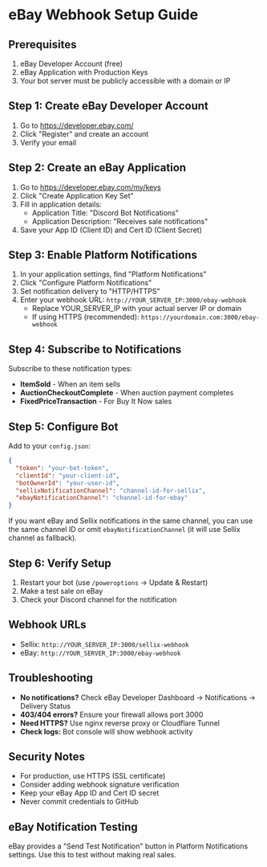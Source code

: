 # eBay Webhook Setup Guide

## Prerequisites
1. eBay Developer Account (free)
2. eBay Application with Production Keys
3. Your bot server must be publicly accessible with a domain or IP

## Step 1: Create eBay Developer Account
1. Go to https://developer.ebay.com/
2. Click "Register" and create an account
3. Verify your email

## Step 2: Create an eBay Application
1. Go to https://developer.ebay.com/my/keys
2. Click "Create Application Key Set"
3. Fill in application details:
   - Application Title: "Discord Bot Notifications"
   - Application Description: "Receives sale notifications"
4. Save your App ID (Client ID) and Cert ID (Client Secret)

## Step 3: Enable Platform Notifications
1. In your application settings, find "Platform Notifications"
2. Click "Configure Platform Notifications"
3. Set notification delivery to "HTTP/HTTPS"
4. Enter your webhook URL: `http://YOUR_SERVER_IP:3000/ebay-webhook`
   - Replace YOUR_SERVER_IP with your actual server IP or domain
   - If using HTTPS (recommended): `https://yourdomain.com:3000/ebay-webhook`

## Step 4: Subscribe to Notifications
Subscribe to these notification types:
- **ItemSold** - When an item sells
- **AuctionCheckoutComplete** - When auction payment completes
- **FixedPriceTransaction** - For Buy It Now sales

## Step 5: Configure Bot
Add to your `config.json`:
```json
{
  "token": "your-bot-token",
  "clientId": "your-client-id",
  "botOwnerId": "your-user-id",
  "sellixNotificationChannel": "channel-id-for-sellix",
  "ebayNotificationChannel": "channel-id-for-ebay"
}
```

If you want eBay and Sellix notifications in the same channel, you can use the same channel ID or omit `ebayNotificationChannel` (it will use Sellix channel as fallback).

## Step 6: Verify Setup
1. Restart your bot (use `/poweroptions` → Update & Restart)
2. Make a test sale on eBay
3. Check your Discord channel for the notification

## Webhook URLs
- Sellix: `http://YOUR_SERVER_IP:3000/sellix-webhook`
- eBay: `http://YOUR_SERVER_IP:3000/ebay-webhook`

## Troubleshooting
- **No notifications?** Check eBay Developer Dashboard → Notifications → Delivery Status
- **403/404 errors?** Ensure your firewall allows port 3000
- **Need HTTPS?** Use nginx reverse proxy or Cloudflare Tunnel
- **Check logs:** Bot console will show webhook activity

## Security Notes
- For production, use HTTPS (SSL certificate)
- Consider adding webhook signature verification
- Keep your eBay App ID and Cert ID secret
- Never commit credentials to GitHub

## eBay Notification Testing
eBay provides a "Send Test Notification" button in Platform Notifications settings. Use this to test without making real sales.
